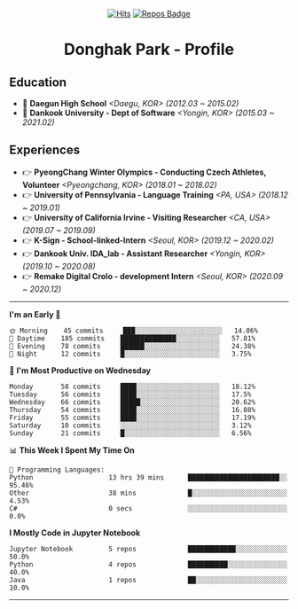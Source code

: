 <div align=center>
  
[![Hits](https://hits.seeyoufarm.com/api/count/incr/badge.svg?url=https%3A%2F%2Fgithub.com%2FDonghakPark)](https://hits.seeyoufarm.com)
[![Repos Badge](https://badges.pufler.dev/repos/DonghakPark)](https://badges.pufler.dev)

# Donghak Park - Profile

</div>

<!--[![Donghak's github stats](https://github-readme-stats.vercel.app/api?username=DonghakPark&show_icons=true&theme=vue)](https://github.com/anuraghazra/github-readme-stats)
[![Top Langs](https://github-readme-stats.vercel.app/api/top-langs/?username=DonghakPark&layout=compact)](https://github.com/anuraghazra/github-readme-stats)
-->

## Education
- :school: **Daegun High School** *<Daegu, KOR> (2012.03 ~ 2015.02)*
- :school: **Dankook University - Dept of Software** *<Yongin, KOR> (2015.03 ~ 2021.02)*

## Experiences
- &#128073; **PyeongChang Winter Olympics - Conducting Czech Athletes, Volunteer** *<Pyeongchang, KOR> (2018.01 ~ 2018.02)*
- &#128073; **University of Pennsylvania - Language Training** *<PA, USA> (2018.12 ~ 2019.01)*
- &#128073; **University of California Irvine - Visiting Researcher** *<CA, USA> (2019.07 ~ 2019.09)*
- &#128073; **K-Sign - School-linked-Intern**  *<Seoul, KOR> (2019.12 ~ 2020.02)*
- &#128073; **Dankook Univ. IDA_lab - Assistant Researcher** *<Yongin, KOR> (2019.10 ~ 2020.08)*
- &#128073; **Remake Digital Crolo - development Intern** *<Seoul, KOR> (2020.09 ~ 2020.12)*
---

<!--START_SECTION:waka-->
**I'm an Early 🐤** 

```text
🌞 Morning    45 commits     ███░░░░░░░░░░░░░░░░░░░░░░   14.06% 
🌆 Daytime    185 commits    ██████████████░░░░░░░░░░░   57.81% 
🌃 Evening    78 commits     ██████░░░░░░░░░░░░░░░░░░░   24.38% 
🌙 Night      12 commits     █░░░░░░░░░░░░░░░░░░░░░░░░   3.75%

```
📅 **I'm Most Productive on Wednesday** 

```text
Monday       58 commits     ████░░░░░░░░░░░░░░░░░░░░░   18.12% 
Tuesday      56 commits     ████░░░░░░░░░░░░░░░░░░░░░   17.5% 
Wednesday    66 commits     █████░░░░░░░░░░░░░░░░░░░░   20.62% 
Thursday     54 commits     ████░░░░░░░░░░░░░░░░░░░░░   16.88% 
Friday       55 commits     ████░░░░░░░░░░░░░░░░░░░░░   17.19% 
Saturday     10 commits     ░░░░░░░░░░░░░░░░░░░░░░░░░   3.12% 
Sunday       21 commits     █░░░░░░░░░░░░░░░░░░░░░░░░   6.56%

```


📊 **This Week I Spent My Time On** 

```text
💬 Programming Languages: 
Python                   13 hrs 39 mins      ███████████████████████░░   95.46% 
Other                    38 mins             █░░░░░░░░░░░░░░░░░░░░░░░░   4.53% 
C#                       0 secs              ░░░░░░░░░░░░░░░░░░░░░░░░░   0.0%

```

**I Mostly Code in Jupyter Notebook** 

```text
Jupyter Notebook         5 repos             ████████████░░░░░░░░░░░░░   50.0% 
Python                   4 repos             ██████████░░░░░░░░░░░░░░░   40.0% 
Java                     1 repos             ██░░░░░░░░░░░░░░░░░░░░░░░   10.0%

```



<!--END_SECTION:waka-->

--- 

